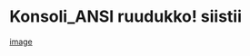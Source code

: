 # Konsoli_ANSI ruudukko! siistii
[image](https://github.com/user-attachments/assets/e1720357-f1b8-49d9-a51c-edce3bc7ddc5)
